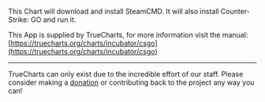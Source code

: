 This Chart will download and install SteamCMD. It will also install Counter-Strike: GO and run it.

This App is supplied by TrueCharts, for more information visit the manual: [https://truecharts.org/charts/incubator/csgo](https://truecharts.org/charts/incubator/csgo)

---

TrueCharts can only exist due to the incredible effort of our staff.
Please consider making a [donation](https://truecharts.org/about/sponsor) or contributing back to the project any way you can!
